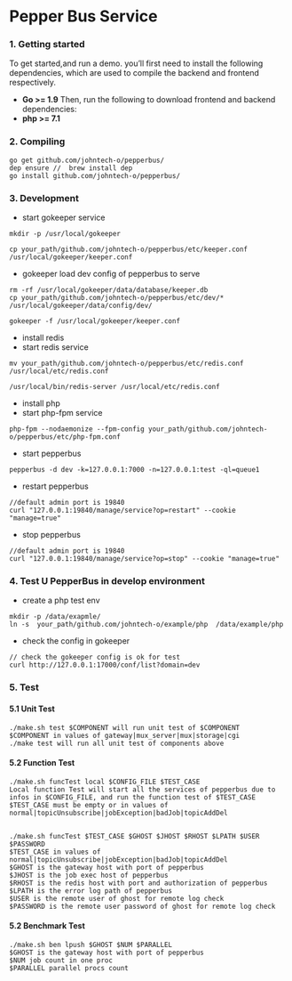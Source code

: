 # Pepper Bus Service

### 1. Getting started
To get started,and run a demo. you’ll first need to install the following dependencies, which are used to compile the backend and frontend respectively.

- **Go >= 1.9**
Then, run the following to download frontend and backend dependencies:
- **php >= 7.1**

### 2. Compiling

```
go get github.com/johntech-o/pepperbus/
dep ensure //  brew install dep  
go install github.com/johntech-o/pepperbus/
```


### 3. Development
- start gokeeper service

```
mkdir -p /usr/local/gokeeper

cp your_path/github.com/johntech-o/pepperbus/etc/keeper.conf /usr/local/gokeeper/keeper.conf

```
- gokeeper load dev config of pepperbus to serve 

```
rm -rf /usr/local/gokeeper/data/database/keeper.db 
cp your_path/github.com/johntech-o/pepperbus/etc/dev/*  /usr/local/gokeeper/data/config/dev/

gokeeper -f /usr/local/gokeeper/keeper.conf
```
- install redis
- start redis service

```
mv your_path/github.com/johntech-o/pepperbus/etc/redis.conf /usr/local/etc/redis.conf

/usr/local/bin/redis-server /usr/local/etc/redis.conf
```
- install php
- start php-fpm service

```
php-fpm --nodaemonize --fpm-config your_path/github.com/johntech-o/pepperbus/etc/php-fpm.conf
```
- start pepperbus 

```
pepperbus -d dev -k=127.0.0.1:7000 -n=127.0.0.1:test -ql=queue1
```

- restart pepperbus 

```
//default admin port is 19840 
curl "127.0.0.1:19840/manage/service?op=restart" --cookie "manage=true"
```

- stop pepperbus 

```
//default admin port is 19840 
curl "127.0.0.1:19840/manage/service?op=stop" --cookie "manage=true"
```

### 4. Test U PepperBus in develop environment
- create a php test env

```
mkdir -p /data/exapmle/
ln -s  your_path/github.com/johntech-o/example/php  /data/example/php
```
- check the config in gokeeper

```
// check the gokeeper config is ok for test 
curl http://127.0.0.1:17000/conf/list?domain=dev
```

### 5. Test

#### 5.1 Unit Test

```
./make.sh test $COMPONENT will run unit test of $COMPONENT
$COMPONENT in values of gateway|mux_server|mux|storage|cgi
./make test will run all unit test of components above
```
#### 5.2 Function Test

```
./make.sh funcTest local $CONFIG_FILE $TEST_CASE
Local function Test will start all the services of pepperbus due to infos in $CONFIG_FILE, and run the function test of $TEST_CASE
$TEST_CASE must be empty or in values of normal|topicUnsubscribe|jobException|badJob|topicAddDel


./make.sh funcTest $TEST_CASE $GHOST $JHOST $RHOST $LPATH $USER $PASSWORD
$TEST_CASE in values of normal|topicUnsubscribe|jobException|badJob|topicAddDel
$GHOST is the gateway host with port of pepperbus
$JHOST is the job exec host of pepperbus
$RHOST is the redis host with port and authorization of pepperbus
$LPATH is the error log path of pepperbus
$USER is the remote user of ghost for remote log check
$PASSWORD is the remote user password of ghost for remote log check
```
#### 5.2 Benchmark Test

```
./make.sh ben lpush $GHOST $NUM $PARALLEL
$GHOST is the gateway host with port of pepperbus
$NUM job count in one proc
$PARALLEL parallel procs count
```
